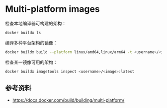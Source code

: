 # Multi-platform images

检查本地编译器可构建的架构：

```bash
docker buildx ls
```

编译多种平台架构的镜像：

```bash
docker buildx build --platform linux/amd64,linux/arm64 -t <username>/<image>:latest --push .
```

检查某一镜像可用的架构：

```bash
docker buildx imagetools inspect <username>/<image>:latest
```

## 参考资料

- https://docs.docker.com/build/building/multi-platform/
